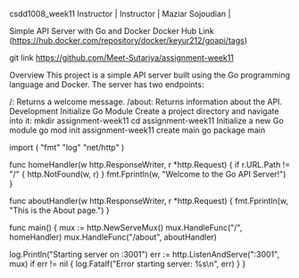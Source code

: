 csdd1008_week11
Instructor
| Instructor | Maziar Sojoudian |

Simple API Server with Go and Docker
Docker Hub Link
(https://hub.docker.com/repository/docker/keyur212/goapi/tags)

git link
https://github.com/Meet-Sutariya/assignment-week11

Overview
This project is a simple API server built using the Go programming language and Docker. The server has two endpoints:

/: Returns a welcome message.
/about: Returns information about the API.
Development
Initialize Go Module
Create a project directory and navigate into it:
mkdir assignment-week11
cd assignment-week11
Initialize a new Go module go mod init assignment-week11
create main go
package main

import ( "fmt" "log" "net/http" )

func homeHandler(w http.ResponseWriter, r *http.Request) { if r.URL.Path != "/" { http.NotFound(w, r) } fmt.Fprintln(w, "Welcome to the Go API Server!") }

func aboutHandler(w http.ResponseWriter, r *http.Request) { fmt.Fprintln(w, "This is the About page.") }

func main() { mux := http.NewServeMux() mux.HandleFunc("/", homeHandler) mux.HandleFunc("/about", aboutHandler)

log.Println("Starting server on :3001")
err := http.ListenAndServe(":3001", mux)
if err != nil {
	log.Fatalf("Error starting server: %s\n", err)
}
}


